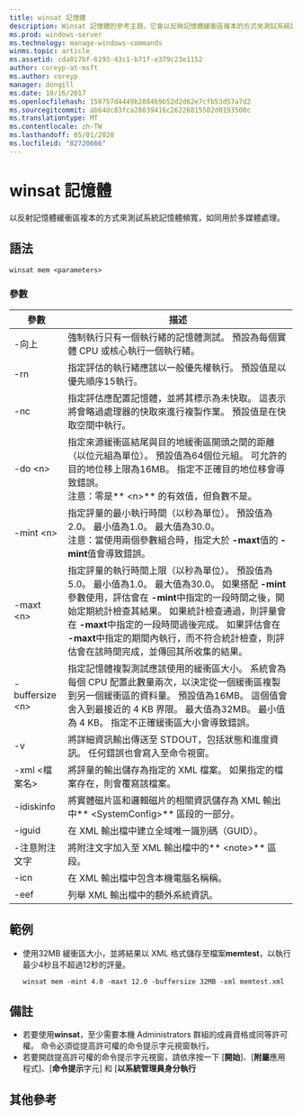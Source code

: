 ```yaml
---
title: winsat 記憶體
description: Winsat 記憶體的參考主題，它會以反映記憶體緩衝區複本的方式來測試系統記憶體頻寬，如同用於多媒體處理。
ms.prod: windows-server
ms.technology: manage-windows-commands
winms.topic: article
ms.assetid: cda017bf-6193-43c1-b71f-e379c23e1152
author: coreyp-at-msft
ms.author: coreyp
manager: dongill
ms.date: 10/16/2017
ms.openlocfilehash: 158757d4449b288469b52d2d62e7cfb53d57a7d2
ms.sourcegitcommit: ab64dc83fca28039416c26226815502d0193500c
ms.translationtype: MT
ms.contentlocale: zh-TW
ms.lasthandoff: 05/01/2020
ms.locfileid: "82720666"
---
```

# <a name="winsat-mem"></a>winsat 記憶體



以反射記憶體緩衝區複本的方式來測試系統記憶體頻寬，如同用於多媒體處理。



## <a name="syntax"></a>語法

```
winsat mem <parameters>
```

### <a name="parameters"></a>參數

|參數|描述|
|---------|-----------|
|-向上|強制執行只有一個執行緒的記憶體測試。 預設為每個實體 CPU 或核心執行一個執行緒。|
|-rn|指定評估的執行緒應該以一般優先權執行。 預設值是以優先順序15執行。|
|-nc|指定評估應配置記憶體，並將其標示為未快取。 這表示將會略過處理器的快取來進行複製作業。 預設值是在快取空間中執行。|
|-do \<n>|指定來源緩衝區結尾與目的地緩衝區開頭之間的距離（以位元組為單位）。 預設值為64個位元組。 可允許的目的地位移上限為16MB。 指定不正確目的地位移會導致錯誤。</br>注意：零是** \<n>** 的有效值，但負數不是。|
|-mint \<n>|指定評量的最小執行時間（以秒為單位）。 預設值為2.0。 最小值為1.0。 最大值為30.0。</br>注意：當使用兩個參數組合時，指定大於 **-maxt**值的 **-mint**值會導致錯誤。|
|-maxt \<n>|指定評量的執行時間上限（以秒為單位）。 預設值為5.0。 最小值為1.0。 最大值為30.0。 如果搭配 **-mint**參數使用，評估會在 **-mint**中指定的一段時間之後，開始定期統計檢查其結果。 如果統計檢查通過，則評量會在 **-maxt**中指定的一段時間過後完成。 如果評估會在 **-maxt**中指定的期間內執行，而不符合統計檢查，則評估會在該時間完成，並傳回其所收集的結果。|
|-buffersize \<n>|指定記憶體複製測試應該使用的緩衝區大小。 系統會為每個 CPU 配置此數量兩次，以決定從一個緩衝區複製到另一個緩衝區的資料量。 預設值為16MB。 這個值會舍入到最接近的 4 KB 界限。 最大值為32MB。 最小值為 4 KB。 指定不正確緩衝區大小會導致錯誤。|
|-v|將詳細資訊輸出傳送至 STDOUT，包括狀態和進度資訊。 任何錯誤也會寫入至命令視窗。|
|-xml \<檔案名>|將評量的輸出儲存為指定的 XML 檔案。 如果指定的檔案存在，則會覆寫該檔案。|
|-idiskinfo|將實體磁片區和邏輯磁片的相關資訊儲存為 XML 輸出中** \<SystemConfig>** 區段的一部分。|
|-iguid|在 XML 輸出檔中建立全域唯一識別碼（GUID）。|
|-注意附注文字|將附注文字加入至 XML 輸出檔中的** \<note>** 區段。|
|-icn|在 XML 輸出檔中包含本機電腦名稱稱。|
|-eef|列舉 XML 輸出檔中的額外系統資訊。|

## <a name="examples"></a>範例

- 使用32MB 緩衝區大小，並將結果以 XML 格式儲存至檔案**memtest**，以執行最少4秒且不超過12秒的評量。  
  ```
  winsat mem -mint 4.0 -maxt 12.0 -buffersize 32MB -xml memtest.xml
  ```

## <a name="remarks"></a>備註

-   若要使用**winsat**，至少需要本機 Administrators 群組的成員資格或同等許可權。 命令必須從提高許可權的命令提示字元視窗執行。
-   若要開啟提高許可權的命令提示字元視窗，請依序按一下 [**開始**]、[**附屬**應用程式]、[**命令提示**字元] 和 [**以系統管理員身分執行**

## <a name="additional-references"></a>其他參考

